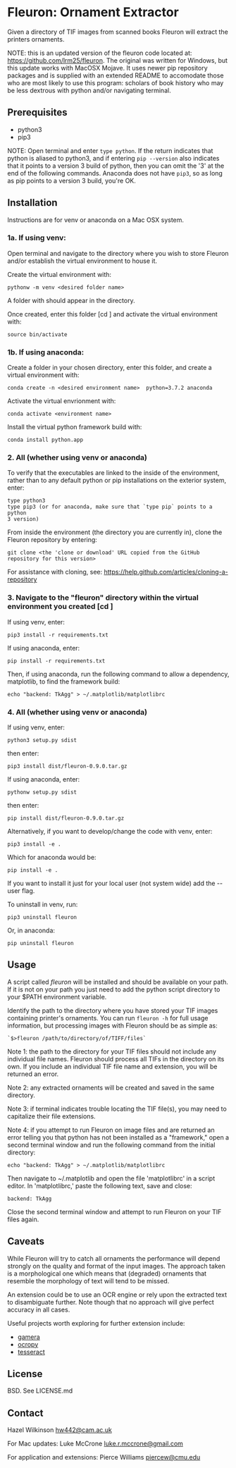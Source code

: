 Fleuron: Ornament Extractor
===========================

Given a directory of TIF images from scanned books Fleuron will extract the
printers ornaments.

NOTE:  this is an updated version of the fleuron code located at:
<https://github.com/lrm25/fleuron>.  The original was written for Windows, but this update 
works with MacOSX Mojave. It uses newer pip repository packages and is supplied with an 
extended README to accomodate those who are most likely to use this program: scholars of 
book history who may be less dextrous with python and/or navigating terminal.

Prerequisites
------------

* python3
* pip3

NOTE:  Open terminal and enter `type python`. If the return indicates that python is 
aliased to python3, and if entering `pip --version` also indicates that it points to 
a version 3 build of python, then you can omit the '3' at the end of the following commands. 
Anaconda does not have `pip3`, so as long as pip points to a version 3 build, you're OK.

Installation
------------

Instructions are for venv or anaconda on a Mac OSX system.

### 1a. If using venv:

Open terminal and navigate to the directory where you wish to store Fleuron and/or 
establish the virtual environment to house it.

Create the virtual environment with:

    pythonw -m venv <desired folder name>

A folder with <your chosen folder name> should appear in the directory.

Once created, enter this folder [cd <folder name>] and activate the virtual environment with:

    source bin/activate

### 1b. If using anaconda:

Create a folder in your chosen directory, enter this folder, and create a virtual environment with:

    conda create -n <desired environment name>  python=3.7.2 anaconda

Activate the virtual envrionment with:

    conda activate <environment name>

Install the virtual python framework build with:

    conda install python.app

### 2. All (whether using venv or anaconda)

To verify that the executables are linked to the inside of the environment, rather 
than to any default python or pip installations on the exterior system, enter:

    type python3
    type pip3 (or for anaconda, make sure that `type pip` points to a python
    3 version)

From inside the environment (the directory you are currently in), clone the Fleuron repository by entering:

    git clone <the 'clone or download' URL copied from the GitHub repository for this version>

For assistance with cloning, see: <https://help.github.com/articles/cloning-a-repository>

### 3. Navigate to the "fleuron" directory within the virtual environment you created [cd <fleuron>]

If using venv, enter:

    pip3 install -r requirements.txt

If using anaconda, enter:

    pip install -r requirements.txt

Then, if using anaconda, run the following command to allow a dependency, matplotlib, to find the
framework build:

    echo "backend: TkAgg" > ~/.matplotlib/matplotlibrc

### 4. All (whether using venv or anaconda)

If using venv, enter:

    python3 setup.py sdist 

then enter:

    pip3 install dist/fleuron-0.9.0.tar.gz

If using anaconda, enter:

    pythonw setup.py sdist
    
then enter:    
    
    pip install dist/fleuron-0.9.0.tar.gz

Alternatively, if you want to develop/change the code with venv, enter:

    pip3 install -e .

Which for anaconda would be:

    pip install -e .

If you want to install it just for your local user (not system wide) add the
--user flag.

To uninstall in venv, run:

    pip3 uninstall fleuron

Or, in anaconda:

    pip uninstall fleuron

Usage
-----

A script called *fleuron* will be installed and should be available on your path.
If it is not on your path you just need to add the python script directory to
your $PATH environment variable.

Identify the path to the directory where you have stored your TIF images containing printer's ornaments. You can run `fleuron -h` for full usage information, but processing images with Fleuron should be as simple as:

    `$>fleuron /path/to/directory/of/TIFF/files`

Note 1: the path to the directory for your TIF files should not include any individual file names. 
Fleuron should process all TIFs in the directory on its own. If you include an individual TIF file name and extension, 
you will be returned an error.

Note 2: any extracted ornaments will be created and saved in the same directory.

Note 3: if terminal indicates trouble locating the TIF file(s), you may need to capitalize their file extensions.

Note 4: if you attempt to run Fleuron on image files and are returned an error telling you that python has not 
been installed as a "framework," open a second terminal window and run the following command from the initial directory:

    echo "backend: TkAgg" > ~/.matplotlib/matplotlibrc
    
Then navigate to ~/.matplotlib and open the file 'matplotlibrc' in a script editor. In 'matplotlibrc,' paste the following text, save and close:

    backend: TkAgg
    
Close the second terminal window and attempt to run Fleuron on your TIF files again.

Caveats
-------

While Fleuron will try to catch all ornaments the performance will depend
strongly on the quality and format of the input images. The approach taken is a
morphological one which means that (degraded) ornaments that resemble the
morphology of text will tend to be missed.

An extension could be to use an OCR engine or rely upon the extracted text to
disambiguate further. Note though that no approach will give perfect accuracy
in all cases.

Useful projects worth exploring for further extension include:

* [gamera](http://gamera.informatik.hsnr.de/)
* [ocropy](https://github.com/tmbdev/ocropy)
* [tesseract](https://github.com/gregjurman/tesserwrap)


License
-------

BSD. See LICENSE.md

Contact
-------

Hazel Wilkinson <hw442@cam.ac.uk>

For Mac updates:
Luke McCrone <luke.r.mccrone@gmail.com>

For application and extensions:
Pierce Williams <piercew@cmu.edu>

